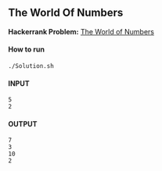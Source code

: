 ## The World Of Numbers

**Hackerrank Problem:** [The World of Numbers](https://www.hackerrank.com/challenges/bash-tutorials---the-world-of-numbers/problem)

#### How to run
```
./Solution.sh
```

#### INPUT
```
5
2
```

#### OUTPUT
```
7
3
10
2
```